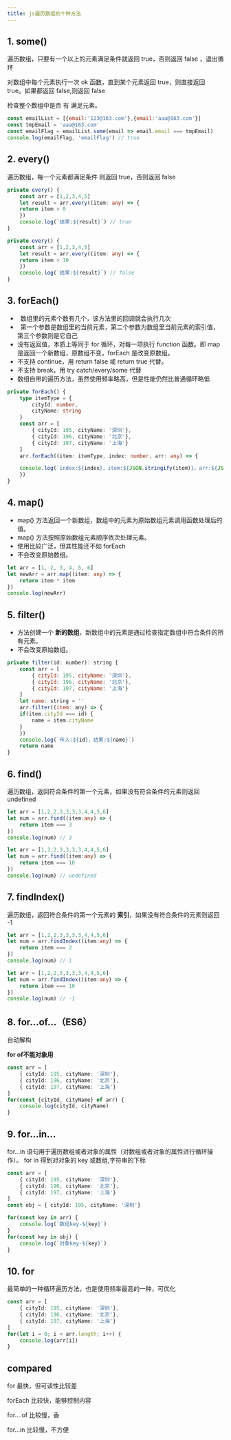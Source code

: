 ```yaml
---
title: js遍历数组的十种方法
---
```


## 1. some()
遍历数组，只要有一个以上的元素满足条件就返回 true，否则返回 false ，退出循环

对数组中每个元素执行一次 ok 函数，直到某个元素返回 true，则直接返回 true。如果都返回 false,则返回 false

检查整个数组中是否 有 满足元素。

``` js
const emailList = [{email:'123@163.com'},{email:'aaa@163.com'}]
const tmpEmail = 'aaa@163.com'
const emailFlag = emailList.some(email => email.email === tmpEmail)
console.log(emailFlag, 'emailFlag') // true
```

## 2. every()
遍历数组，每一个元素都满足条件 则返回 true，否则返回 false

``` ts
private every() {
    const arr = [1,2,3,4,5]
    let result = arr.every((item: any) => {
    return item > 0
    })
    console.log(`结果:${result}`) // true
}
```

``` ts
private every() {
    const arr = [1,2,3,4,5]
    let result = arr.every((item: any) => {
    return item > 10
    })
    console.log(`结果:${result}`) // false
}
```

## 3. forEach()
-  数组里的元素个数有几个，该方法里的回调就会执行几次
-  第一个参数是数组里的当前元素，第二个参数为数组里当前元素的索引值，第三个参数则是它自己
- 没有返回值，本质上等同于 for 循环，对每一项执行 function 函数。即 map 是返回一个新数组，原数组不变，forEach 是改变原数组。
- 不支持 continue，用 return false 或 return true 代替。
- 不支持 break，用 try catch/every/some 代替
- 数组自带的遍历方法，虽然使用频率略高，但是性能仍然比普通循环略低

``` ts
private forEach() {
    type itemType = {
        cityId: number,
        cityName: string
    }
    const arr = [
        { cityId: 195, cityName: '深圳'},
        { cityId: 196, cityName: '北京'},
        { cityId: 197, cityName: '上海'}
    ]
    arr.forEach((item: itemType, index: number, arr: any) => {

    console.log(`index:${index}，item:${JSON.stringify(item)}，arr:${JSON.stringify(arr)}`)
    })
}
```

## 4. map()
- map() 方法返回一个新数组，数组中的元素为原始数组元素调用函数处理后的值。
- map() 方法按照原始数组元素顺序依次处理元素。
- 使用比较广泛，但其性能还不如 forEach
- 不会改变原始数组。

``` ts
let arr = [1, 2, 3, 4, 5, 6]
let newArr = arr.map((item: any) => {
    return item * item
})
console.log(newArr)
```

## 5. filter()
- 方法创建一个 __新的数组__，新数组中的元素是通过检查指定数组中符合条件的所有元素。
- 不会改变原始数组。

``` js
private filter(id: number): string {
    const arr = [
        { cityId: 195, cityName: '深圳'},
        { cityId: 196, cityName: '北京'},
        { cityId: 197, cityName: '上海'}
    ]
    let name: string = ''
    arr.filter((item: any) => {
    if(item.cityId === id) {
        name = item.cityName
    }
    })
    console.log(`传入:${id}，结果:${name}`)
    return name
}
```

## 6. find()
遍历数组，返回符合条件的第一个元素，如果没有符合条件的元素则返回 undefined

``` ts
let arr = [1,2,2,3,3,3,3,4,4,5,6]
let num = arr.find((item:any) => {
    return item === 3
})
console.log(num) // 3
```

``` ts
let arr = [1,2,2,3,3,3,3,4,4,5,6]
let num = arr.find((item:any) => {
    return item === 10
})
console.log(num) // undefined
```

## 7. findIndex()
遍历数组，返回符合条件的第一个元素的 __索引__，如果没有符合条件的元素则返回 -1

``` ts
let arr = [1,2,2,3,3,3,3,4,4,5,6]
let num = arr.findIndex((item:any) => {
    return item === 2
})
console.log(num) // 1
```

``` ts
let arr = [1,2,2,3,3,3,3,4,4,5,6]
let num = arr.findIndex((item:any) => {
    return item === 10
})
console.log(num) // -1
```

## 8. for…of…（ES6）
自动解构

__for of不能对象用__

``` ts
const arr = [
    { cityId: 195, cityName: '深圳'},
    { cityId: 196, cityName: '北京'},
    { cityId: 197, cityName: '上海'}
]
for(const {cityId, cityName} of arr) {
    console.log(cityId, cityName)
}
```

## 9. for…in…
for...in 语句用于遍历数组或者对象的属性（对数组或者对象的属性进行循环操作）。
for in 得到对对象的 key 或数组,字符串的下标

``` ts
const arr = [
    { cityId: 195, cityName: '深圳'},
    { cityId: 196, cityName: '北京'},
    { cityId: 197, cityName: '上海'}
]
const obj = { cityId: 195, cityName: '深圳'}

for(const key in arr) {
    console.log(`数组key-${key}`)
}
for(const key in obj) {
    console.log(`对象key-${key}`)
}
```

## 10. for
最简单的一种循环遍历方法，也是使用频率最高的一种，可优化

``` ts
const arr = [
    { cityId: 195, cityName: '深圳'},
    { cityId: 196, cityName: '北京'},
    { cityId: 197, cityName: '上海'}
]
for(let i = 0; i < arr.length; i++) {
    console.log(arr[i])
}
```

## compared
for 最快，但可读性比较差

forEach 比较快，能够控制内容

for....of 比较慢，香

for...in 比较慢，不方便